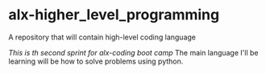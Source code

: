 # alx-higher_level_programming
A repository that will contain high-level coding language

*This is th second sprint for alx-coding boot camp*
The main language I'll be learning will be how to solve problems using python.
